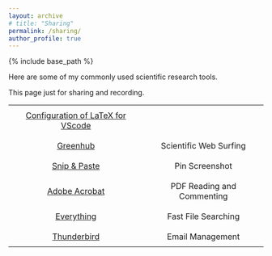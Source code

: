 ```yaml
---
layout: archive
# title: "Sharing"
permalink: /sharing/
author_profile: true
---
```


{% include base_path %}

Here are some of my commonly used scientific research tools.  
  
This page just for sharing and recording.

<style>
  table {
    width: 100%; /* Make the table fill its container */
    border-collapse: collapse;
    font-size: 16px;
    border: 0px;
  }

  td {
    text-align: center; /* Center-align text in all cells */
    padding: 10px; /* Add some padding for spacing */
    border: 0px;
  }
</style>

<table>
  <tr>
    <td><a href="https://zhuanlan.zhihu.com/p/166523064">Configuration of LaTeX for VScode</a></td>
    <td></td>
  </tr>
  <tr>
    <td><a href="https://greenhubtx.ga">Greenhub</a></td>
    <td>Scientific Web Surfing</td>
  </tr>
  <tr>
    <td><a href="https://www.snipaste.com">Snip & Paste</a></td>
    <td>Pin Screenshot</td>
  </tr>
  <tr>
    <td><a href="https://www.adobe.com/acrobat/pdf-reader.html">Adobe Acrobat</a></td>
    <td>PDF Reading and Commenting</td>
  </tr>
  <tr>
    <td><a href="https://www.voidtools.com/zh-cn/downloads">Everything</a></td>
    <td>Fast File Searching</td>
  </tr>
  <tr>
    <td><a href="https://www.thunderbird.net">Thunderbird</a></td>
    <td>Email Management</td>
  </tr>
</table>
